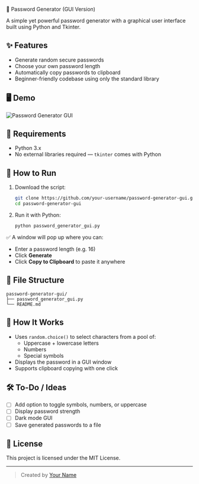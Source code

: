 🔐 Password Generator (GUI Version)

A simple yet powerful password generator with a graphical user interface built using Python and Tkinter.

## ✨ Features

- Generate random secure passwords
- Choose your own password length
- Automatically copy passwords to clipboard
- Beginner-friendly codebase using only the standard library

## 🖥️ Demo

![Password Generator GUI](https://user-images.githubusercontent.com/your-image-if-you-upload-one.png)

## 🧰 Requirements

- Python 3.x  
- No external libraries required — `tkinter` comes with Python

## 🚀 How to Run

1. Download the script:
   ```bash
   git clone https://github.com/your-username/password-generator-gui.git
   cd password-generator-gui
   ```

2. Run it with Python:
   ```bash
   python password_generator_gui.py
   ```

✅ A window will pop up where you can:
- Enter a password length (e.g. 16)
- Click **Generate**
- Click **Copy to Clipboard** to paste it anywhere

## 📂 File Structure

```
password-generator-gui/
├── password_generator_gui.py
└── README.md
```

## 🧠 How It Works

- Uses `random.choice()` to select characters from a pool of:
  - Uppercase + lowercase letters
  - Numbers
  - Special symbols
- Displays the password in a GUI window
- Supports clipboard copying with one click

## 🛠️ To-Do / Ideas

- [ ] Add option to toggle symbols, numbers, or uppercase
- [ ] Display password strength
- [ ] Dark mode GUI
- [ ] Save generated passwords to a file

## 📜 License

This project is licensed under the MIT License.

---

> Created by [Your Name](https://github.com/your-username)
